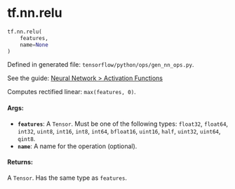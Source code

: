 <div itemscope itemtype="http://developers.google.com/ReferenceObject">
<meta itemprop="name" content="tf.nn.relu" />
<meta itemprop="path" content="Stable" />
</div>

# tf.nn.relu

``` python
tf.nn.relu(
    features,
    name=None
)
```



Defined in generated file: `tensorflow/python/ops/gen_nn_ops.py`.

See the guide: [Neural Network > Activation Functions](../../../../api_guides/python/nn.md#Activation_Functions)

Computes rectified linear: `max(features, 0)`.

#### Args:

* <b>`features`</b>: A `Tensor`. Must be one of the following types: `float32`, `float64`, `int32`, `uint8`, `int16`, `int8`, `int64`, `bfloat16`, `uint16`, `half`, `uint32`, `uint64`, `qint8`.
* <b>`name`</b>: A name for the operation (optional).


#### Returns:

A `Tensor`. Has the same type as `features`.